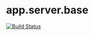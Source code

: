app.server.base
===============
[![Build Status](https://travis-ci.org/bigspotteddog/app.server.base.svg)](https://travis-ci.org/bigspotteddog/app.server.base)
